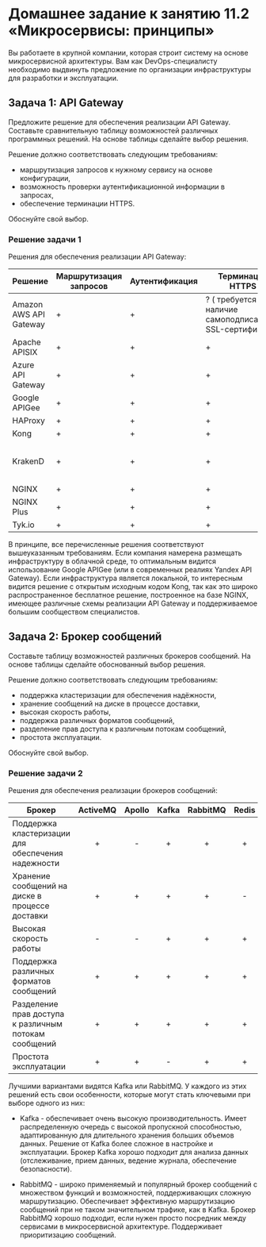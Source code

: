 # Домашнее задание к занятию 11.2 «Микросервисы: принципы»

Вы работаете в крупной компании, которая строит систему на основе микросервисной архитектуры.
Вам как DevOps-специалисту необходимо выдвинуть предложение по организации инфраструктуры для разработки и эксплуатации.

## Задача 1: API Gateway 

Предложите решение для обеспечения реализации API Gateway. Составьте сравнительную таблицу возможностей различных программных решений. На основе таблицы сделайте выбор решения.

Решение должно соответствовать следующим требованиям:
- маршрутизация запросов к нужному сервису на основе конфигурации,
- возможность проверки аутентификационной информации в запросах,
- обеспечение терминации HTTPS.

Обоснуйте свой выбор.

### Решение задачи 1

Решения для обеспечения реализации API Gateway:

| Решение | Маршрутизация запросов | Аутентификация | Терминация HTTPS | Бесплатно/Открыто? |
|---|---|---|---|---|
| Amazon AWS API Gateway | + | + | ? ( требуется наличие самоподписанного SSL-сертификата) | Платно |
| Apache APISIX | + | + | + | Бесплатно |
| Azure API Gateway | + | + | + | Платно |
| Google APIGee | + | + | + | Платно |
| HAProxy | + | + | + | Бесплатно |
| Kong | + | + | + | Бесплатно |
| KrakenD | + | + | + | Нужные функции в платной версии |
| NGINX | + | + | + | Бесплатно |
| NGINX Plus | + | + | + | Платно |
| Tyk.io | + | + | + | Бесплатно |

В принципе, все перечисленные решения соответствуют вышеуказанным требованиям. Если компания намерена размещать инфраструктуру в облачной среде, то оптимальным видится использование Google APIGee (или в современных реалиях Yandex API Gateway). Если инфраструктура является локальной, то интересным видится решение с открытым исходным кодом Kong, так как это широко распространенное бесплатное решение, построенное на базе NGINX, имеющее различные схемы реализации API Gateway и поддерживаемое большим сообществом специалистов. 

## Задача 2: Брокер сообщений

Составьте таблицу возможностей различных брокеров сообщений. На основе таблицы сделайте обоснованный выбор решения.

Решение должно соответствовать следующим требованиям:
- поддержка кластеризации для обеспечения надёжности,
- хранение сообщений на диске в процессе доставки,
- высокая скорость работы,
- поддержка различных форматов сообщений,
- разделение прав доступа к различным потокам сообщений,
- простота эксплуатации.

Обоснуйте свой выбор.

### Решение задачи 2

Решения для обеспечения реализации брокеров сообщений:

| Брокер                                                | ActiveMQ | Apollo | Kafka | RabbitMQ | Redis |
|-------------------------------------------------------|:--------:|:------:|:-----:|:--------:|:-----:|
| Поддержка кластеризации для обеспечения надежности    | +        | -      | +     | +        | +     |
| Хранение сообщений на диске в процессе доставки       | +        | +      | +     | +        | -     |
| Высокая скорость работы                               | -        | -      | +     | +        | +     |
| Поддержка различных форматов сообщений                | +        | +      | +     | +        | +     |
| Разделение прав доступа к различным потокам сообщений | +        | +      | +     | +        | +     |
| Простота эксплуатации                                 | +        | +      | -     | +        | +     |

Лучшими вариантами видятся Kafka или RabbitMQ. У каждого из этих решений есть свои особенности, которые могут стать ключевыми при выборе одного из них:

- Kafka - обеспечивает очень высокую производительность. Имеет распределенную очередь с высокой пропускной способностью, адаптированную для длительного хранения больших объемов данных. Решение от Kafka более сложное в настройке и эксплуатации. Брокер Kafka хорошо подходит для анализа данных (отслеживание, прием данных, ведение журнала, обеспечение безопасности).

- RabbitMQ - широко применяемый и популярный брокер сообщений с множеством функций и возможностей, поддерживающих сложную маршрутизацию. Обеспечивает эффективную маршрутизацию сообщений при не таком значительном трафике, как в Kafka. Брокер RabbitMQ хорошо подходит, если нужен просто посредник между сервисами в микросервисной архитектуре. Поддерживает приоритизацию сообщений.

